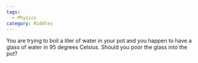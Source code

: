 ```yaml
---
tags:
  - Physics
category: Riddles
---
```


You are trying to boil a liter of water in your pot and you happen to have a glass of water in 95 degrees Celsius. Should you poor the glass into the pot?
